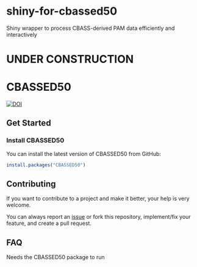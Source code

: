 
# shiny-for-cbassed50
Shiny wrapper to process CBASS-derived PAM data efficiently and interactively

# UNDER CONSTRUCTION

# CBASSED50

[![DOI](https://zenodo.org/badge/DOI/10.5281/zenodo.14295140.svg)](https://doi.org/10.5281/zenodo.14295140)

<!-- ## Overview

R package to process CBASS-derived PAM data. Minimal requirements are PAM data (or data from any other continuous variable that changes with temperature, e.g. relative bleaching scores) from 4 samples (e.g., nubbins) subjected to 4 temperature profiles of at least 2 colonies from 1 coral species from 1 site. Please refer to the [CBASS method paper](https://aslopubs.onlinelibrary.wiley.com/doi/10.1002/lom3.10555) for in-depth information regarding CBASS acute thermal stress assays, ED50 thermal thresholds, etc.

Evensen, N. R., Parker, K. E., Oliver, T. A., Palumbi, S. R., Logan, C. A., Ryan, J. S., Klepac, C. N., Perna, G., Warner, M. E., Voolstra, C. R., & Barshis, D. J. (2023). The Coral Bleaching Automated Stress System (CBASS): A low‐cost, portable system for standardized empirical assessments of coral thermal limits. Limnology and Oceanography, Methods / ASLO, 21(7), 421--434. <https://doi.org/10.1002/lom3.10555> -->

## Get Started
### Install CBASSED50

You can install the latest version of CBASSED50 from GitHub:

``` r
install.packages("CBASSED50")
```


## Contributing

If you want to contribute to a project and make it better, your help is very welcome.

You can always report an [issue](https://github.com/ColinL1/shiny-for-cbassed50/issues) or fork this repository, implement/fix your feature, and create a pull request.

## FAQ
Needs the CBASSED50 package to run
